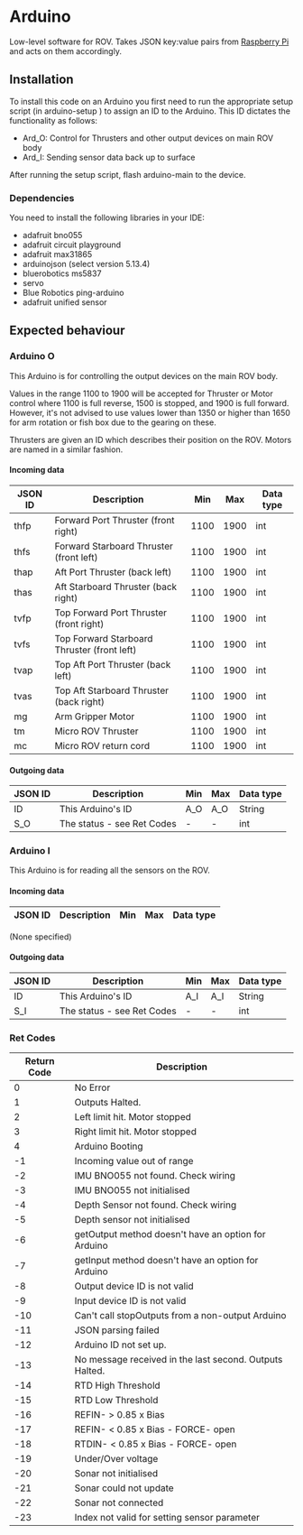 # Arduino

Low-level software for ROV. Takes JSON key:value pairs from [Raspberry Pi](https://github.com/ncl-ROVers/raspberry-pi) and acts on them accordingly.

## Installation

To install this code on an Arduino you first need to run the appropriate setup script (in arduino-setup ) to assign an ID to the Arduino. This ID dictates the functionality as follows:

* Ard_O: Control for Thrusters and other output devices on main ROV body
* Ard_I: Sending sensor data back up to surface

After running the setup script, flash arduino-main to the device.

### Dependencies

You need to install the following libraries in your IDE: 

- adafruit bno055
- adafruit circuit playground
- adafruit max31865
- arduinojson (select version 5.13.4)
- bluerobotics ms5837
- servo
- Blue Robotics ping-arduino
- adafruit unified sensor

## Expected behaviour

### Arduino O

This Arduino is for controlling the output devices on the main ROV body.

Values in the range 1100 to 1900 will be accepted for Thruster or Motor control where 1100 is full reverse, 1500 is stopped, and 1900 is full forward. However, it's not advised to use values lower than 1350 or higher than 1650 for arm rotation or fish box due to the gearing on these.

Thrusters are given an ID which describes their position on the ROV. Motors are named in a similar fashion.

#### Incoming data

| JSON ID | Description                                 | Min  | Max  | Data type |
|---------|---------------------------------------------|------|------|-----------|
| thfp    | Forward Port Thruster (front right)         | 1100 | 1900 | int       |
| thfs    | Forward Starboard Thruster (front left)     | 1100 | 1900 | int       |
| thap    | Aft Port Thruster (back left)               | 1100 | 1900 | int       |
| thas    | Aft Starboard Thruster (back right)         | 1100 | 1900 | int       |
| tvfp    | Top Forward Port Thruster (front right)     | 1100 | 1900 | int       |
| tvfs    | Top Forward Starboard Thruster (front left) | 1100 | 1900 | int       |
| tvap    | Top Aft Port Thruster (back left)           | 1100 | 1900 | int       |
| tvas    | Top Aft Starboard Thruster (back right)     | 1100 | 1900 | int       |
| mg      | Arm Gripper Motor                           | 1100 | 1900 | int       |
| tm      | Micro ROV Thruster                          | 1100 | 1900 | int       |
| mc      | Micro ROV return cord                       | 1100 | 1900 | int       |

#### Outgoing data

| JSON ID | Description                | Min | Max | Data type |
|---------|----------------------------|-----|-----|-----------|
| ID      | This Arduino's ID          | A_O | A_O | String    |
| S_O     | The status - see Ret Codes | -   | -   | int       |

### Arduino I

This Arduino is for reading all the sensors on the ROV.

#### Incoming data

| JSON ID | Description                                 | Min  | Max  | Data type |
|---------|---------------------------------------------|------|------|-----------|

(None specified)

#### Outgoing data

| JSON ID | Description                | Min | Max | Data type |
|---------|----------------------------|-----|-----|-----------|
| ID      | This Arduino's ID          | A_I | A_I | String    |
| S_I     | The status - see Ret Codes | -   | -   | int       |

### Ret Codes

| Return Code   | Description                                               |
|---------------|-----------------------------------------------------------|
|    0          | No Error                                                  |
|    1          | Outputs Halted.                                           |
|    2          | Left limit hit. Motor stopped                             |
|    3          | Right limit hit. Motor stopped                            |
|    4          | Arduino Booting                                           |
|   -1          | Incoming value out of range                               |
|   -2          | IMU BNO055 not found. Check wiring                        |
|   -3          | IMU BNO055 not initialised                                |
|   -4          | Depth Sensor not found. Check wiring                      |
|   -5          | Depth sensor not initialised                              |
|   -6          | getOutput method doesn't have an option for Arduino       |
|   -7          | getInput method doesn't have an option for Arduino        |
|   -8          | Output device ID is not valid                             |
|   -9          | Input device ID is not valid                              |
|   -10         | Can't call stopOutputs from a non-output Arduino          |
|   -11         | JSON parsing failed                                       |
|   -12         | Arduino ID not set up.                                    |
|   -13         | No message received in the last second. Outputs Halted.   |
|   -14         | RTD High Threshold                                        |
|   -15         | RTD Low Threshold                                         |
|   -16         | REFIN- > 0.85 x Bias                                      |
|   -17         | REFIN- < 0.85 x Bias - FORCE- open                        |
|   -18         | RTDIN- < 0.85 x Bias - FORCE- open                        |
|   -19         | Under/Over voltage                                        |
|   -20         | Sonar not initialised                                     |
|   -21         | Sonar could not update                                    |
|   -22         | Sonar not connected                                       |
|   -23         | Index not valid for setting sensor parameter              |

